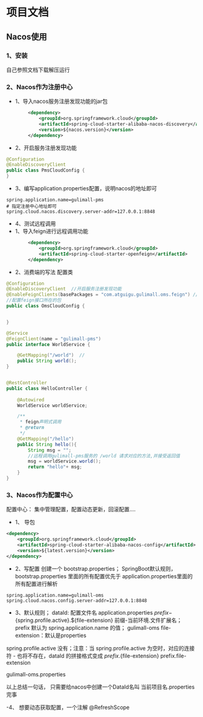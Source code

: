 # 项目文档 
## Nacos使用
### 1、安装
自己参照文档下载解压运行
### 2、Nacos作为注册中心

- 1、导入nacos服务注册发现功能的jar包
```xml
        <dependency>
            <groupId>org.springframework.cloud</groupId>
            <artifactId>spring-cloud-starter-alibaba-nacos-discovery</artifactId>
            <version>${nacos.version}</version>
        </dependency>
```
- 2、开启服务注册发现功能
```java
@Configuration
@EnableDiscoveryClient
public class PmsCloudConfig {
}
```
- 3、编写application.properties配置，说明nacos的地址即可
```properties
spring.application.name=gulimall-pms
# 指定注册中心地址即可
spring.cloud.nacos.discovery.server-addr=127.0.0.1:8848
```
- 4、测试远程调用
- 1、导入feign进行远程调用功能
```xml
        <dependency>
            <groupId>org.springframework.cloud</groupId>
            <artifactId>spring-cloud-starter-openfeign</artifactId>
        </dependency>
```
- 2、消费端的写法
配置类
```java
@Configuration
@EnableDiscoveryClient  //开启服务注册发现功能
@EnableFeignClients(basePackages = "com.atguigu.gulimall.oms.feign") //开启feign的远程调用功能。
//配置feign接口所在的包
public class OmsCloudConfig {


}
```


```java
@Service
@FeignClient(name = "gulimall-pms")
public interface WorldService {

    @GetMapping("/world")  //
    public String world();
}


@RestController
public class HelloController {
    
    @Autowired
    WorldService worldService;

    /**
     * feign声明式调用
     * @return
     */
    @GetMapping("/hello")
    public String hello(){
        String msg = "";
        //远程调用gulimall-pms服务的 /world 请求对应的方法,并接受返回值
        msg = worldService.world();
        return "hello"+ msg;
    }
}

```

### 3、Nacos作为配置中心
配置中心：
    集中管理配置，配置动态更新，回滚配置....
    
- 1、 导包
```xml
<dependency>
    <groupId>org.springframework.cloud</groupId>
    <artifactId>spring-cloud-starter-alibaba-nacos-config</artifactId>
    <version>${latest.version}</version>
</dependency>
```
    
- 2、写配置
创建一个 bootstrap.properties；
SpringBoot默认规则，bootstrap.properties 里面的所有配置优先于 application.properties里面的所有配置进行解析
```properties
spring.application.name=gulimall-oms
spring.cloud.nacos.config.server-addr=127.0.0.1:8848
```
- 3、默认规则；
dataId:  配置文件名  application.properties
${prefix}-${spring.profile.active}.${file-extension}
前缀-当前环境.文件扩展名；
prefix 默认为 spring.application.name 的值； gulimall-oms
file-extension：默认是properties

spring.profile.active 没有；注意：当 spring.profile.active 为空时，对应的连接符 - 也将不存在，dataId 的拼接格式变成 ${prefix}.${file-extension}
prefix.file-extension

gulimall-oms.properties

以上总结一句话，
只需要给nacos中创建一个DataId名叫 当前项目名.properties完事

-4、 想要动态获取配置，一个注解
@RefreshScope